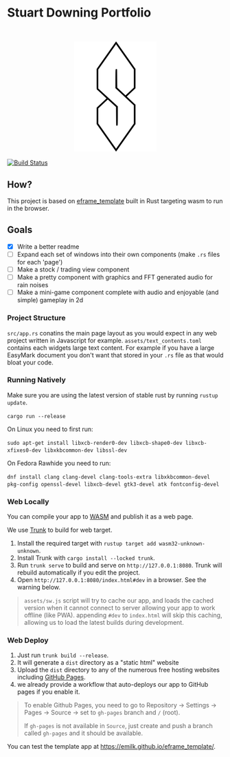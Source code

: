 # Stuart Downing Portfolio


<br>
<p align="center">
<img width="192" src=".github/assets/cool_s.svg" alt="">
</p>

[![Build Status](https://github.com/NtLoadDriverEx/Portfolio/workflows/CI/badge.svg)](https://github.com/NtLoadDriverEx/Portfolio/actions?workflow=CI)

## How?
This project is based on [eframe_template](https://github.com/emilk/eframe_template/) built in Rust targeting wasm to run
in the browser.
## Goals
- [x] Write a better readme
- [ ] Expand each set of windows into their own components (make `.rs` files for each 'page')
- [ ] Make a stock / trading view component
- [ ] Make a pretty component with graphics and FFT generated audio for rain noises
- [ ] Make a mini-game component complete with audio and enjoyable (and simple) gameplay in 2d
### Project Structure
`src/app.rs` conatins the main page layout as you would expect in any web project written in Javascript for example.
`assets/text_contents.toml` contains each widgets large text content. For example if you have a large EasyMark document 
you don't want that stored in your `.rs` file as that would bloat your code.
 
### Running Natively

Make sure you are using the latest version of stable rust by running `rustup update`.

`cargo run --release`

On Linux you need to first run:

`sudo apt-get install libxcb-render0-dev libxcb-shape0-dev libxcb-xfixes0-dev libxkbcommon-dev libssl-dev`

On Fedora Rawhide you need to run:

`dnf install clang clang-devel clang-tools-extra libxkbcommon-devel pkg-config openssl-devel libxcb-devel gtk3-devel atk fontconfig-devel`

### Web Locally

You can compile your app to [WASM](https://en.wikipedia.org/wiki/WebAssembly) and publish it as a web page.

We use [Trunk](https://trunkrs.dev/) to build for web target.
1. Install the required target with `rustup target add wasm32-unknown-unknown`.
2. Install Trunk with `cargo install --locked trunk`.
3. Run `trunk serve` to build and serve on `http://127.0.0.1:8080`. Trunk will rebuild automatically if you edit the project.
4. Open `http://127.0.0.1:8080/index.html#dev` in a browser. See the warning below.

> `assets/sw.js` script will try to cache our app, and loads the cached version when it cannot connect to server allowing your app to work offline (like PWA).
> appending `#dev` to `index.html` will skip this caching, allowing us to load the latest builds during development.

### Web Deploy
1. Just run `trunk build --release`.
2. It will generate a `dist` directory as a "static html" website
3. Upload the `dist` directory to any of the numerous free hosting websites including [GitHub Pages](https://docs.github.com/en/free-pro-team@latest/github/working-with-github-pages/configuring-a-publishing-source-for-your-github-pages-site).
4. we already provide a workflow that auto-deploys our app to GitHub pages if you enable it.
> To enable Github Pages, you need to go to Repository -> Settings -> Pages -> Source -> set to `gh-pages` branch and `/` (root).
>
> If `gh-pages` is not available in `Source`, just create and push a branch called `gh-pages` and it should be available.

You can test the template app at <https://emilk.github.io/eframe_template/>.